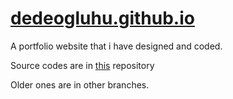 # [dedeogluhu.github.io](https://dedeogluhu.github.io/)

A portfolio website that i have designed and coded. 

Source codes are in [this](https://github.com/dedeogluhu/new-portfolio/tree/master) repository

Older ones are in other branches.
